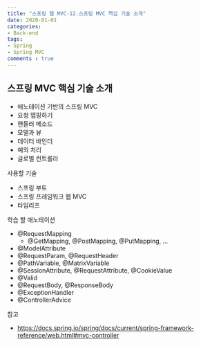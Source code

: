 ```yaml
---  
title: "스프링 웹 MVC-12.스프링 MVC 핵심 기술 소개"
date: 2020-01-01
categories: 
- Back-end
tags:
- Spring 
- Spring MVC
comments : true
---
```


## 스프링 MVC 핵심 기술 소개
- 애노테이션 기반의 스프링 MVC
- 요청 맵핑하기
- 핸들러 메소드
- 모델과 뷰
- 데이터 바인더
- 예외 처리
- 글로벌 컨트롤러

사용할 기술
- 스프링 부트
- 스프링 프레임워크 웹 MVC
- 타임리프

학습 할 애노테이션
- @RequestMapping
  - @GetMapping, @PostMapping, @PutMapping, ...
- @ModelAttribute
- @RequestParam, @RequestHeader
- @PathVariable, @MatrixVariable
- @SessionAttribute, @RequestAttribute, @CookieValue
- @Valid
- @RequestBody, @ResponseBody
- @ExceptionHandler
- @ControllerAdvice

참고
- https://docs.spring.io/spring/docs/current/spring-framework-reference/web.html#mvc-controller


